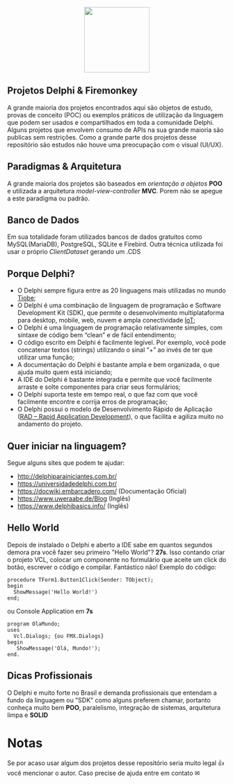 <p align="center">
  <img width="150" height="150" src="https://upload.wikimedia.org/wikipedia/commons/b/bd/Delphi_Language_Logo.png">
</p>

## Projetos Delphi & Firemonkey
A grande maioria dos projetos encontrados aqui são objetos de estudo, provas de conceito (POC) ou exemplos práticos de utilização da linguagem que podem ser usados e compartilhados em toda a comunidade Delphi. Alguns projetos que envolvem consumo de APIs na sua grande maioria são publicas sem restrições. Como a grande parte dos projetos desse repositório são estudos não houve uma preocupação com o visual (UI/UX).


## Paradigmas & Arquitetura

A grande maioria dos projetos são baseados em *orientação a objetos*  **POO** e utilizada a arquitetura *model-view-controller* **MVC**. Porem não se apegue a este paradigma ou padrão.

## Banco de Dados

Em sua totalidade foram utilizados bancos de dados gratuitos como MySQL(MariaDB), PostgreSQL, SQLite e Firebird. Outra técnica utilizada foi usar o próprio *ClientDataset* gerando um .CDS

## Porque Delphi?
- O Delphi sempre figura entre as 20 linguagens mais utilizadas no mundo [Tiobe](https://www.tiobe.com/tiobe-index);
 - O Delphi é uma combinação de linguagem de programação e Software Development Kit (SDK), que permite o desenvolvimento multiplataforma para desktop, mobile, web, nuvem e ampla conectividade  [IoT](https://pt.wikipedia.org/wiki/Internet_das_coisas);
 - O Delphi é uma linguagem de programação relativamente simples, com sintaxe de código bem “clean” e de fácil entendimento;
 - O código escrito em Delphi é facilmente legível. Por exemplo, você pode concatenar textos (strings) utilizando o sinal “+” ao invés de ter que utilizar uma função;
 - A documentação do Delphi é bastante ampla e bem organizada, o que ajuda muito quem está iniciando;
 - A IDE do Delphi é bastante integrada e permite que você facilmente arraste e solte componentes para criar seus formulários;
 - O Delphi suporta teste em tempo real, o que faz com que você facilmente encontre e corrija erros de programação;
 - O Delphi possui o modelo de Desenvolvimento Rápido de Aplicação ([RAD – Rapid Application Development](https://pt.wikipedia.org/wiki/Desenvolvimento_r%C3%A1pido_de_aplica%C3%A7%C3%B5es)), o que facilita e agiliza muito no andamento do projeto.

## Quer iniciar na linguagem?

Segue alguns sites que podem te ajudar:
 - http://delphiparainiciantes.com.br/
 - https://universidadedelphi.com.br/
 - https://docwiki.embarcadero.com/ (Documentação Oficial)
 - https://www.uweraabe.de/Blog (Inglês)
 - https://www.delphibasics.info/ (Inglês)

## Hello World

Depois de instalado o Delphi e aberto a IDE sabe em quantos segundos demora pra você fazer seu primeiro "Hello World"? **27s**. Isso contando criar o projeto VCL, colocar um componente no formulário que aceite um click do botão, escrever o código e compilar. Fantástico não!
Exemplo do código:

    procedure TForm1.Button1Click(Sender: TObject);
    begin
      ShowMessage('Hello World!')
    end;
ou Console Application em **7s**

    program OlaMundo;
    uses
      Vcl.Dialogs; {ou FMX.Dialogs}
    begin
       ShowMessage('Olá, Mundo!');
    end.

## Dicas Profissionais

O Delphi e muito forte no Brasil e demanda profissionais que entendam a fundo da linguagem ou "SDK" como alguns preferem chamar, portanto conheça muito bem **POO**, paralelismo, integração de sistemas, arquitetura limpa e **SOLID**


# Notas
Se por acaso usar algum dos projetos desse repositório seria muito legal 👍 você mencionar o autor.
Caso precise de ajuda entre em contato ✉
